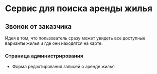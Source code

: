 # Сервис для поиска аренды жилья

## Звонок от заказчика

Идея в том, что пользователь сразу может увидеть все доступные варианты жилья и где они находятся на карте.


### Страница администрирования
* Форма редактирования записей о аренде жилья
